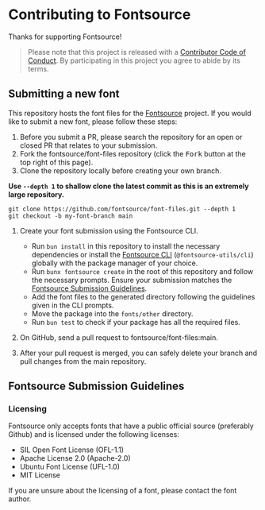 # Contributing to Fontsource

Thanks for supporting Fontsource!

> Please note that this project is released with a [Contributor Code of Conduct](https://github.com/fontsource/fontsource/blob/main/CODE_OF_CONDUCT.md). By participating in this project you agree to abide by its terms.

## Submitting a new font

This repository hosts the font files for the [Fontsource](https://github.com/fontsource/fontsource) project. If you would like to submit a new font, please follow these steps:

1. Before you submit a PR, please search the repository for an open or closed PR that relates to your submission.
2. Fork the fontsource/font-files repository (click the <kbd>Fork</kbd> button at the top right of this page).
3. Clone the repository locally before creating your own branch.

**Use `--depth 1` to shallow clone the latest commit as this is an extremely large repository.**

```shell
git clone https://github.com/fontsource/font-files.git --depth 1
git checkout -b my-font-branch main
```

1. Create your font submission using the Fontsource CLI.

   - Run `bun install` in this repository to install the necessary dependencies or install the [Fontsource CLI](https://github.com/fontsource/fontsource) (`@fontsource-utils/cli`) globally with the package manager of your choice.
   - Run `bunx fontsource create` in the root of this repository and follow the necessary prompts. Ensure your submission matches the [Fontsource Submission Guidelines](#fontsource-submission-guidelines).
   - Add the font files to the generated directory following the guidelines given in the CLI prompts.
   - Move the package into the `fonts/other` directory.
   - Run `bun test` to check if your package has all the required files.

2. On GitHub, send a pull request to fontsource/font-files:main.
3. After your pull request is merged, you can safely delete your branch and pull changes from the main repository.

## Fontsource Submission Guidelines

### Licensing

Fontsource only accepts fonts that have a public official source (preferably Github) and is licensed under the following licenses:

- SIL Open Font License (OFL-1.1)
- Apache License 2.0 (Apache-2.0)
- Ubuntu Font License (UFL-1.0)
- MIT License

If you are unsure about the licensing of a font, please contact the font author.
